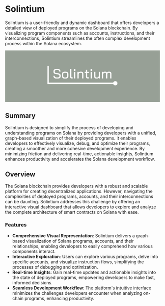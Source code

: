 # Solintium

Solintium is a user-friendly and dynamic dashboard that offers developers a detailed view of deployed programs on the Solana blockchain. By visualizing program components such as accounts, instructions, and their interconnections, Solintium streamlines the often complex development process within the Solana ecosystem.

![Solintium](images/Banner.png)

## Summary

Solintium is designed to simplify the process of developing and understanding programs on Solana by providing developers with a unified, graph-based visualization of their deployed programs. It enables developers to effectively visualize, debug, and optimize their programs, creating a smoother and more cohesive development experience. By minimizing friction and delivering real-time, actionable insights, Solintium enhances productivity and accelerates the Solana development workflow.

## Overview

The Solana blockchain provides developers with a robust and scalable platform for creating decentralized applications. However, navigating the complexities of deployed programs, accounts, and their interconnections can be daunting. Solintium addresses this challenge by offering an interactive visual dashboard that allows developers to explore and analyze the complete architecture of smart contracts on Solana with ease.

### Features
- **Comprehensive Visual Representation**: Solintium delivers a graph-based visualization of Solana programs, accounts, and their relationships, enabling developers to easily comprehend how various components interact.
- **Interactive Exploration**: Users can explore various programs, delve into specific accounts, and visualize instruction flows, simplifying the processes of debugging and optimization.
- **Real-time Insights**: Gain real-time updates and actionable insights into the state of deployed programs, empowering developers to make fast, informed decisions.
- **Seamless Development Workflow**: The platform's intuitive interface minimizes the challenges developers encounter when analyzing on-chain programs, enhancing productivity.
